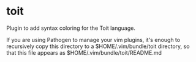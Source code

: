 toit
====

Plugin to add syntax coloring for the Toit language.

If you are using Pathogen to manage your vim plugins, it's enough to
recursively copy this directory to a $HOME/.vim/bundle/toit directory, so
that this file appears as $HOME/.vim/bundle/toit/README.md
